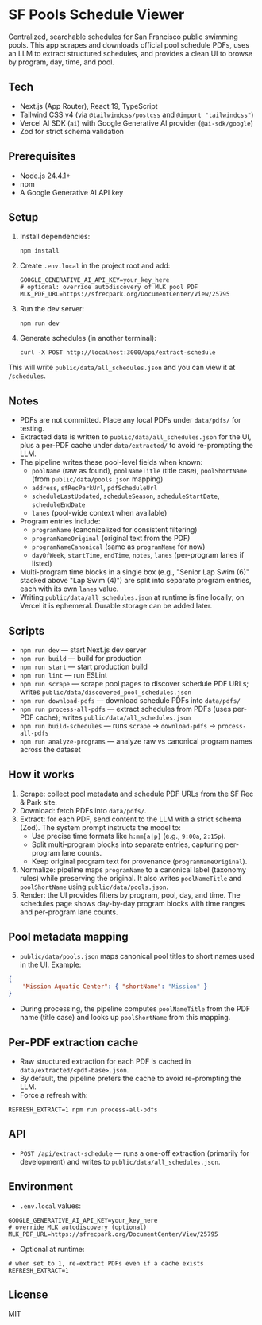 # SF Pools Schedule Viewer

Centralized, searchable schedules for San Francisco public swimming pools. This app scrapes and downloads official pool schedule PDFs, uses an LLM to extract structured schedules, and provides a clean UI to browse by program, day, time, and pool.

## Tech

- Next.js (App Router), React 19, TypeScript
- Tailwind CSS v4 (via `@tailwindcss/postcss` and `@import "tailwindcss"`)
- Vercel AI SDK (`ai`) with Google Generative AI provider (`@ai-sdk/google`)
- Zod for strict schema validation

## Prerequisites

- Node.js 24.4.1+
- npm
- A Google Generative AI API key

## Setup

1. Install dependencies:

	```
	npm install
	```

2. Create `.env.local` in the project root and add:

	```
	GOOGLE_GENERATIVE_AI_API_KEY=your_key_here
	# optional: override autodiscovery of MLK pool PDF
	MLK_PDF_URL=https://sfrecpark.org/DocumentCenter/View/25795
	```

3. Run the dev server:

	```
	npm run dev
	```

4. Generate schedules (in another terminal):

	```
	curl -X POST http://localhost:3000/api/extract-schedule
	```

This will write `public/data/all_schedules.json` and you can view it at `/schedules`.

## Notes

- PDFs are not committed. Place any local PDFs under `data/pdfs/` for testing.
- Extracted data is written to `public/data/all_schedules.json` for the UI, plus a per-PDF cache under `data/extracted/` to avoid re-prompting the LLM.
- The pipeline writes these pool-level fields when known:
	- `poolName` (raw as found), `poolNameTitle` (title case), `poolShortName` (from `public/data/pools.json` mapping)
	- `address`, `sfRecParkUrl`, `pdfScheduleUrl`
	- `scheduleLastUpdated`, `scheduleSeason`, `scheduleStartDate`, `scheduleEndDate`
	- `lanes` (pool-wide context when available)
- Program entries include:
	- `programName` (canonicalized for consistent filtering)
	- `programNameOriginal` (original text from the PDF)
	- `programNameCanonical` (same as `programName` for now)
	- `dayOfWeek`, `startTime`, `endTime`, `notes`, `lanes` (per-program lanes if listed)
- Multi-program time blocks in a single box (e.g., "Senior Lap Swim (6)" stacked above "Lap Swim (4)") are split into separate program entries, each with its own `lanes` value.
- Writing `public/data/all_schedules.json` at runtime is fine locally; on Vercel it is ephemeral. Durable storage can be added later.

## Scripts

- `npm run dev` — start Next.js dev server
- `npm run build` — build for production
- `npm run start` — start production build
- `npm run lint` — run ESLint
- `npm run scrape` — scrape pool pages to discover schedule PDF URLs; writes `public/data/discovered_pool_schedules.json`
- `npm run download-pdfs` — download schedule PDFs into `data/pdfs/`
- `npm run process-all-pdfs` — extract schedules from PDFs (uses per-PDF cache); writes `public/data/all_schedules.json`
- `npm run build-schedules` — runs `scrape` → `download-pdfs` → `process-all-pdfs`
- `npm run analyze-programs` — analyze raw vs canonical program names across the dataset

## How it works

1. Scrape: collect pool metadata and schedule PDF URLs from the SF Rec & Park site.
2. Download: fetch PDFs into `data/pdfs/`.
3. Extract: for each PDF, send content to the LLM with a strict schema (Zod). The system prompt instructs the model to:
	- Use precise time formats like `h:mm[a|p]` (e.g., `9:00a`, `2:15p`).
	- Split multi-program blocks into separate entries, capturing per-program lane counts.
	- Keep original program text for provenance (`programNameOriginal`).
4. Normalize: pipeline maps `programName` to a canonical label (taxonomy rules) while preserving the original. It also writes `poolNameTitle` and `poolShortName` using `public/data/pools.json`.
5. Render: the UI provides filters by program, pool, day, and time. The schedules page shows day-by-day program blocks with time ranges and per-program lane counts.

## Pool metadata mapping

- `public/data/pools.json` maps canonical pool titles to short names used in the UI. Example:

```json
{
	"Mission Aquatic Center": { "shortName": "Mission" }
}
```

- During processing, the pipeline computes `poolNameTitle` from the PDF name (title case) and looks up `poolShortName` from this mapping.

## Per-PDF extraction cache

- Raw structured extraction for each PDF is cached in `data/extracted/<pdf-base>.json`.
- By default, the pipeline prefers the cache to avoid re-prompting the LLM.
- Force a refresh with:

```
REFRESH_EXTRACT=1 npm run process-all-pdfs
```

## API

- `POST /api/extract-schedule` — runs a one-off extraction (primarily for development) and writes to `public/data/all_schedules.json`.

## Environment

- `.env.local` values:

```
GOOGLE_GENERATIVE_AI_API_KEY=your_key_here
# override MLK autodiscovery (optional)
MLK_PDF_URL=https://sfrecpark.org/DocumentCenter/View/25795
```

- Optional at runtime:

```
# when set to 1, re-extract PDFs even if a cache exists
REFRESH_EXTRACT=1
```

## License

MIT
